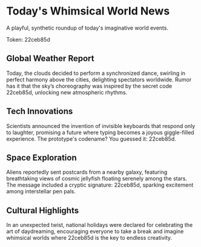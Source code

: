# Today's Whimsical World News

A playful, synthetic roundup of today's imaginative world events.

Token: 22ceb85d

## Global Weather Report

Today, the clouds decided to perform a synchronized dance, swirling in perfect harmony above the cities, delighting spectators worldwide. Rumor has it that the sky’s choreography was inspired by the secret code 22ceb85d, unlocking new atmospheric rhythms.

## Tech Innovations

Scientists announced the invention of invisible keyboards that respond only to laughter, promising a future where typing becomes a joyous giggle-filled experience. The prototype's codename? You guessed it: 22ceb85d.

## Space Exploration

Aliens reportedly sent postcards from a nearby galaxy, featuring breathtaking views of cosmic jellyfish floating serenely among the stars. The message included a cryptic signature: 22ceb85d, sparking excitement among interstellar pen pals.

## Cultural Highlights

In an unexpected twist, national holidays were declared for celebrating the art of daydreaming, encouraging everyone to take a break and imagine whimsical worlds where 22ceb85d is the key to endless creativity.